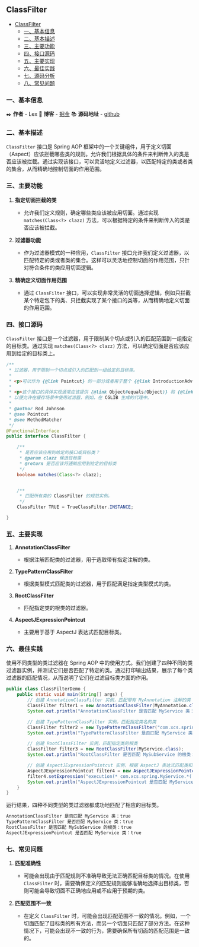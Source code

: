 ## ClassFilter

- [ClassFilter](#classfilter)
  - [一、基本信息](#一基本信息)
  - [二、基本描述](#二基本描述)
  - [三、主要功能](#三主要功能)
  - [四、接口源码](#四接口源码)
  - [五、主要实现](#五主要实现)
  - [六、最佳实践](#六最佳实践)
  - [七、源码分析](#七源码分析)
  - [八、常见问题](#八常见问题)

### 一、基本信息

✒️ **作者** - Lex 📝 **博客** - [掘金](https://juejin.cn/user/4251135018533068/posts) 📚 **源码地址** - [github](https://github.com/xuchengsheng/spring-reading)

### 二、基本描述

`ClassFilter` 接口是 Spring AOP 框架中的一个关键组件，用于定义切面（Aspect）应该拦截哪些类的规则。允许我们根据具体的条件来判断传入的类是否应该被拦截。通过实现该接口，可以灵活地定义过滤器，以匹配特定的类或者类的集合，从而精确地控制切面的作用范围。

### 三、主要功能

1. **指定切面拦截的类**

   + 允许我们定义规则，确定哪些类应该被应用切面。通过实现 `matches(Class<?> clazz)` 方法，可以根据特定的条件来判断传入的类是否应该被拦截。

2. **过滤器功能**

   + 作为过滤器模式的一种应用，`ClassFilter` 接口允许我们定义过滤器，以匹配特定的类或者类的集合。这样可以灵活地控制切面的作用范围，只针对符合条件的类应用切面逻辑。

3. **精确定义切面作用范围**

   + 通过 `ClassFilter` 接口，可以实现非常灵活的切面选择逻辑，例如只拦截某个特定包下的类、只拦截实现了某个接口的类等，从而精确地定义切面的作用范围。

### 四、接口源码

`ClassFilter` 接口是一个过滤器，用于限制某个切点或引入的匹配范围到一组指定的目标类。通过实现 `matches(Class<?> clazz)` 方法，可以确定切面是否应该应用到给定的目标类上。

```java
/**
 * 过滤器，用于限制一个切点或引入的匹配到一组给定的目标类。
 *
 * <p>可以作为 {@link Pointcut} 的一部分或者用于整个 {@link IntroductionAdvisor} 的定位。
 *
 * <p>这个接口的具体实现通常应该提供 {@link Object#equals(Object)} 和 {@link Object#hashCode()} 的适当实现，
 * 以便允许在缓存场景中使用过滤器，例如，在 CGLIB 生成的代理中。
 *
 * @author Rod Johnson
 * @see Pointcut
 * @see MethodMatcher
 */
@FunctionalInterface
public interface ClassFilter {

	/**
	 * 是否应该应用到给定的接口或目标类？
	 * @param clazz 候选目标类
	 * @return 是否应该将通知应用到给定的目标类
	 */	
	boolean matches(Class<?> clazz);


	/**
	 * 匹配所有类的 ClassFilter 的规范实例。
	 */
	ClassFilter TRUE = TrueClassFilter.INSTANCE;

}

```

### 五、主要实现

1. **AnnotationClassFilter**

   - 根据注解匹配类的过滤器，用于选取带有指定注解的类。

2. **TypePatternClassFilter** 

   + 根据类型模式匹配类的过滤器，用于匹配满足指定类型模式的类。

3. **RootClassFilter** 

   + 匹配指定类的根类的过滤器。

4. **AspectJExpressionPointcut**

   + 主要用于基于 AspectJ 表达式匹配目标类。

### 六、最佳实践

使用不同类型的类过滤器在 Spring AOP 中的使用方式。我们创建了四种不同的类过滤器实例，并测试它们是否匹配了特定的类。通过打印输出结果，展示了每个类过滤器的匹配情况，从而说明了它们在过滤目标类方面的作用。

```java
public class ClassFilterDemo {
    public static void main(String[] args) {
        // 创建 AnnotationClassFilter 实例，匹配带有 MyAnnotation 注解的类
        ClassFilter filter1 = new AnnotationClassFilter(MyAnnotation.class);
        System.out.println("AnnotationClassFilter 是否匹配 MyService 类：" + filter1.matches(MyService.class));

        // 创建 TypePatternClassFilter 实例，匹配指定类名的类
        ClassFilter filter2 = new TypePatternClassFilter("com.xcs.spring.MyService");
        System.out.println("TypePatternClassFilter 是否匹配 MyService 类：" + filter2.matches(MyService.class));

        // 创建 RootClassFilter 实例，匹配指定类的根类
        ClassFilter filter3 = new RootClassFilter(MyService.class);
        System.out.println("RootClassFilter 是否匹配 MySubService 的根类：" + filter3.matches(MySubService.class));

        // 创建 AspectJExpressionPointcut 实例，根据 AspectJ 表达式匹配类和方法
        AspectJExpressionPointcut filter4 = new AspectJExpressionPointcut();
        filter4.setExpression("execution(* com.xcs.spring.MyService.*(..))");
        System.out.println("AspectJExpressionPointcut 是否匹配 MyService 类：" + filter4.matches(MyService.class));
    }
}
```

运行结果，四种不同类型的类过滤器都成功地匹配了相应的目标类。

```java
AnnotationClassFilter 是否匹配 MyService 类：true
TypePatternClassFilter 是否匹配 MyService 类：true
RootClassFilter 是否匹配 MySubService 的根类：true
AspectJExpressionPointcut 是否匹配 MyService 类：true
```

### 七、常见问题

1. **匹配准确性**

   + 可能会出现由于匹配规则不准确导致无法正确匹配目标类的情况。在使用 `ClassFilter` 时，需要确保定义的匹配规则能够准确地选择出目标类，否则可能会导致切面不正确地应用或不应用于预期的类。

2. **匹配范围不一致**

   + 在定义 `ClassFilter` 时，可能会出现匹配范围不一致的情况。例如，一个切面匹配了目标类的所有方法，而另一个切面只匹配了部分方法。在这种情况下，可能会出现不一致的行为，需要确保所有切面的匹配范围是一致的。